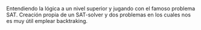 Entendiendo la lógica a un nivel superior y jugando con el famoso problema SAT. Creación propia de un SAT-solver y dos problemas en los cuales nos es muy útil emplear backtraking.
